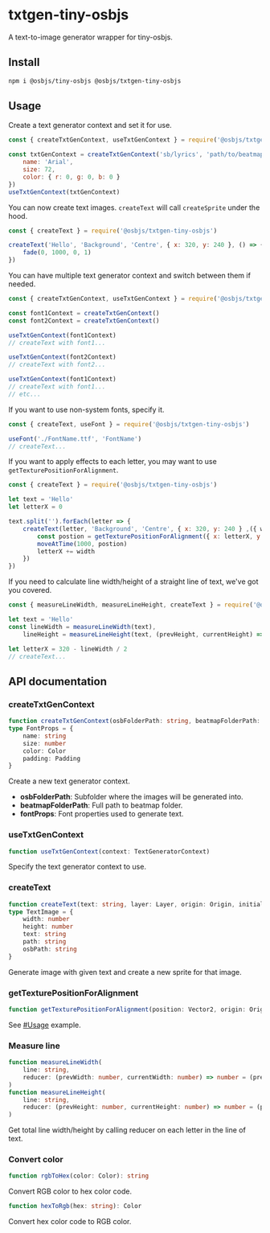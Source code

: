 # txtgen-tiny-osbjs
A text-to-image generator wrapper for tiny-osbjs.

## Install
```bash
npm i @osbjs/tiny-osbjs @osbjs/txtgen-tiny-osbjs
```

## Usage
Create a text generator context and set it for use.
```js
const { createTxtGenContext, useTxtGenContext } = require('@osbjs/txtgen-tiny-osbjs')

const txtGenContext = createTxtGenContext('sb/lyrics', 'path/to/beatmap/folder', {
	name: 'Arial',
	size: 72,
	color: { r: 0, g: 0, b: 0 }
})
useTxtGenContext(txtGenContext)
```


You can now create text images. `createText` will call `createSprite` under the hood.
```js
const { createText } = require('@osbjs/txtgen-tiny-osbjs')

createText('Hello', 'Background', 'Centre', { x: 320, y: 240 }, () => {
	fade(0, 1000, 0, 1)
})
```

You can have multiple text generator context and switch between them if needed.
```ts
const { createTxtGenContext, useTxtGenContext } = require('@osbjs/txtgen-tiny-osbjs')

const font1Context = createTxtGenContext()
const font2Context = createTxtGenContext()

useTxtGenContext(font1Context)
// createText with font1...

useTxtGenContext(font2Context)
// createText with font2...

useTxtGenContext(font1Context)
// createText with font1...
// etc...
```

If you want to use non-system fonts, specify it.
```js
const { createText, useFont } = require('@osbjs/txtgen-tiny-osbjs')

useFont('./FontName.ttf', 'FontName')
// createText...
```

If you want to apply effects to each letter, you may want to use `getTexturePositionForAlignment`.
```js
const { createText } = require('@osbjs/txtgen-tiny-osbjs')

let text = 'Hello'
let letterX = 0

text.split('').forEach(letter => {
  	createText(letter, 'Background', 'Centre', { x: 320, y: 240 } ,({ width, height }) => {
    	const postion = getTexturePositionForAlignment({ x: letterX, y: 240 }, 'Centre', width, height)
		moveAtTime(1000, postion)
    	letterX += width
  	})
})
```

If you need to calculate line width/height of a straight line of text, we've got you covered.
```js
const { measureLineWidth, measureLineHeight, createText } = require('@osbjs/txtgen-tiny-osbjs')

let text = 'Hello'
const lineWidth = measureLineWidth(text),
	lineHeight = measureLineHeight(text, (prevHeight, currentHeight) => Math.max(prevHeight, currentHeight))

let letterX = 320 - lineWidth / 2
// createText...
```

## API documentation
### createTxtGenContext
```ts
function createTxtGenContext(osbFolderPath: string, beatmapFolderPath: string, fontProps: FontProps): TextGeneratorContext
type FontProps = {
	name: string
	size: number
	color: Color
	padding: Padding
}
```
Create a new text generator context.
* **osbFolderPath**: Subfolder where the images will be generated into.
* **beatmapFolderPath**: Full path to beatmap folder.
* **fontProps**: Font properties used to generate text.

### useTxtGenContext
```ts
function useTxtGenContext(context: TextGeneratorContext)
```
Specify the text generator context to use.

### createText
```ts
function createText(text: string, layer: Layer, origin: Origin, initialPosition: Vector2, invokeFunction: (textImage: TextImage) => void)
type TextImage = {
	width: number
	height: number
	text: string
	path: string
	osbPath: string
}
```
Generate image with given text and create a new sprite for that image.

### getTexturePositionForAlignment
```ts
function getTexturePositionForAlignment(position: Vector2, origin: Origin, width: number, height: number, scale: number = 1): Vector2
```
See [#Usage](#usage) example.

### Measure line
```ts
function measureLineWidth(
	line: string,
	reducer: (prevWidth: number, currentWidth: number) => number = (prevWidth, currentWidth) => prevWidth + currentWidth
)
function measureLineHeight(
	line: string,
	reducer: (prevHeight: number, currentHeight: number) => number = (prevHeight, currentHeight) => prevHeight + currentHeight
)
```
Get total line width/height by calling reducer on each letter in the line of text.

### Convert color
```ts
function rgbToHex(color: Color): string 
```
Convert RGB color to hex color code.

```ts
function hexToRgb(hex: string): Color
```
Convert hex color code to RGB color.

